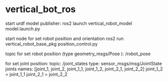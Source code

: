 # vertical_bot_ros
start urdf model publisher:
ros2 launch vertical_robot_model model.launch.py

start node for set robot position and orientation
ros2 run vertical_robot_base_pkg position_control.py

topic for set robot position (type geometry_msgs/Pose ):
/robot_pose

for set joint position:
topic: /joint_states
type: sensor_msgs/msg/JointState
joints names: [joint_1, joint_2, joint_1_1, joint_1_2, joint_2_1, joint_2_2]
joint_1_2 = joint_1_1
joint_2_1 = joint_2_2

